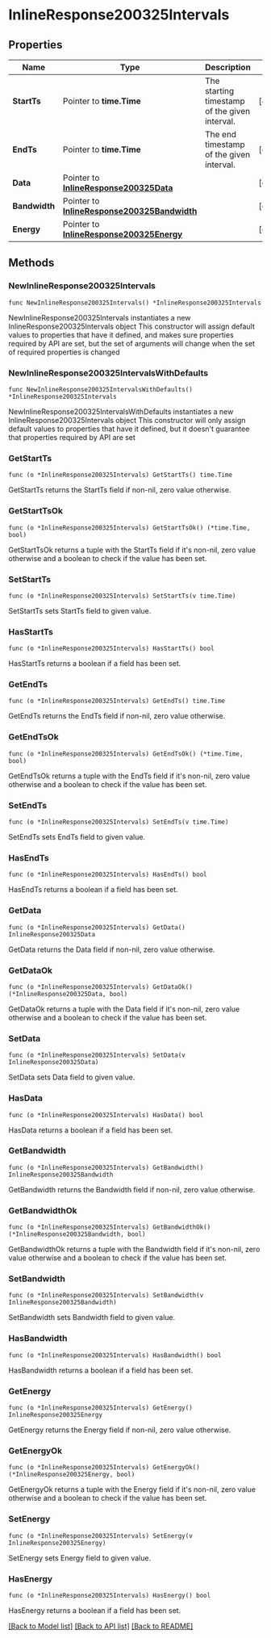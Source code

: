 # InlineResponse200325Intervals

## Properties

Name | Type | Description | Notes
------------ | ------------- | ------------- | -------------
**StartTs** | Pointer to **time.Time** | The starting timestamp of the given interval. | [optional] 
**EndTs** | Pointer to **time.Time** | The end timestamp of the given interval. | [optional] 
**Data** | Pointer to [**InlineResponse200325Data**](InlineResponse200325Data.md) |  | [optional] 
**Bandwidth** | Pointer to [**InlineResponse200325Bandwidth**](InlineResponse200325Bandwidth.md) |  | [optional] 
**Energy** | Pointer to [**InlineResponse200325Energy**](InlineResponse200325Energy.md) |  | [optional] 

## Methods

### NewInlineResponse200325Intervals

`func NewInlineResponse200325Intervals() *InlineResponse200325Intervals`

NewInlineResponse200325Intervals instantiates a new InlineResponse200325Intervals object
This constructor will assign default values to properties that have it defined,
and makes sure properties required by API are set, but the set of arguments
will change when the set of required properties is changed

### NewInlineResponse200325IntervalsWithDefaults

`func NewInlineResponse200325IntervalsWithDefaults() *InlineResponse200325Intervals`

NewInlineResponse200325IntervalsWithDefaults instantiates a new InlineResponse200325Intervals object
This constructor will only assign default values to properties that have it defined,
but it doesn't guarantee that properties required by API are set

### GetStartTs

`func (o *InlineResponse200325Intervals) GetStartTs() time.Time`

GetStartTs returns the StartTs field if non-nil, zero value otherwise.

### GetStartTsOk

`func (o *InlineResponse200325Intervals) GetStartTsOk() (*time.Time, bool)`

GetStartTsOk returns a tuple with the StartTs field if it's non-nil, zero value otherwise
and a boolean to check if the value has been set.

### SetStartTs

`func (o *InlineResponse200325Intervals) SetStartTs(v time.Time)`

SetStartTs sets StartTs field to given value.

### HasStartTs

`func (o *InlineResponse200325Intervals) HasStartTs() bool`

HasStartTs returns a boolean if a field has been set.

### GetEndTs

`func (o *InlineResponse200325Intervals) GetEndTs() time.Time`

GetEndTs returns the EndTs field if non-nil, zero value otherwise.

### GetEndTsOk

`func (o *InlineResponse200325Intervals) GetEndTsOk() (*time.Time, bool)`

GetEndTsOk returns a tuple with the EndTs field if it's non-nil, zero value otherwise
and a boolean to check if the value has been set.

### SetEndTs

`func (o *InlineResponse200325Intervals) SetEndTs(v time.Time)`

SetEndTs sets EndTs field to given value.

### HasEndTs

`func (o *InlineResponse200325Intervals) HasEndTs() bool`

HasEndTs returns a boolean if a field has been set.

### GetData

`func (o *InlineResponse200325Intervals) GetData() InlineResponse200325Data`

GetData returns the Data field if non-nil, zero value otherwise.

### GetDataOk

`func (o *InlineResponse200325Intervals) GetDataOk() (*InlineResponse200325Data, bool)`

GetDataOk returns a tuple with the Data field if it's non-nil, zero value otherwise
and a boolean to check if the value has been set.

### SetData

`func (o *InlineResponse200325Intervals) SetData(v InlineResponse200325Data)`

SetData sets Data field to given value.

### HasData

`func (o *InlineResponse200325Intervals) HasData() bool`

HasData returns a boolean if a field has been set.

### GetBandwidth

`func (o *InlineResponse200325Intervals) GetBandwidth() InlineResponse200325Bandwidth`

GetBandwidth returns the Bandwidth field if non-nil, zero value otherwise.

### GetBandwidthOk

`func (o *InlineResponse200325Intervals) GetBandwidthOk() (*InlineResponse200325Bandwidth, bool)`

GetBandwidthOk returns a tuple with the Bandwidth field if it's non-nil, zero value otherwise
and a boolean to check if the value has been set.

### SetBandwidth

`func (o *InlineResponse200325Intervals) SetBandwidth(v InlineResponse200325Bandwidth)`

SetBandwidth sets Bandwidth field to given value.

### HasBandwidth

`func (o *InlineResponse200325Intervals) HasBandwidth() bool`

HasBandwidth returns a boolean if a field has been set.

### GetEnergy

`func (o *InlineResponse200325Intervals) GetEnergy() InlineResponse200325Energy`

GetEnergy returns the Energy field if non-nil, zero value otherwise.

### GetEnergyOk

`func (o *InlineResponse200325Intervals) GetEnergyOk() (*InlineResponse200325Energy, bool)`

GetEnergyOk returns a tuple with the Energy field if it's non-nil, zero value otherwise
and a boolean to check if the value has been set.

### SetEnergy

`func (o *InlineResponse200325Intervals) SetEnergy(v InlineResponse200325Energy)`

SetEnergy sets Energy field to given value.

### HasEnergy

`func (o *InlineResponse200325Intervals) HasEnergy() bool`

HasEnergy returns a boolean if a field has been set.


[[Back to Model list]](../README.md#documentation-for-models) [[Back to API list]](../README.md#documentation-for-api-endpoints) [[Back to README]](../README.md)


